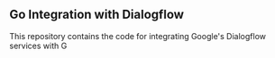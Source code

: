 ## Go Integration with Dialogflow
This repository contains the code for integrating Google's Dialogflow services with G